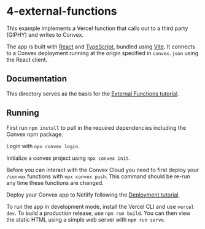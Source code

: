 # 4-external-functions

This example implements a Vercel function that calls out to a third party
(GIPHY) and writes to Convex.

The app is built with [React](https://reactjs.org/) and
[TypeScript](https://www.typescriptlang.org/), bundled using
[Vite](https://vitejs.dev/). It connects to a Convex deployment running at the
origin specified in `convex.json` using the React client.

## Documentation

This directory serves as the basis for the
[External Functions tutorial](https://docs.convex.dev/getting-started/deployment/external-functions).

## Running

First run `npm install` to pull in the required dependencies including the
Convex npm package.

Login with `npx convex login`.

Initialize a convex project using `npx convex init`.

Before you can interact with the Convex Cloud you need to first deploy your
`/convex` functions with `npx convex push`. This command should be re-run any
time these functions are changed.

Deploy your Convex app to Netlify following the
[Deployment tutorial](https://docs.convex.dev/getting-started/deployment/hosting).

To run the app in development mode, install the Vercel CLI and use `vercel dev`.
To build a production release, use `npm run build`. You can then view the static
HTML using a simple web server with `npm run serve`.
